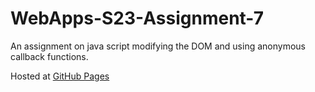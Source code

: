# WebApps-S23-Assignment-7
An assignment on java script modifying the DOM and using anonymous callback functions.

Hosted at [GitHub Pages](https://44-563-web-apps-s23.github.io/44563-webapps-s23-assignment7-Satish-Pinnamani/hunter.html)
